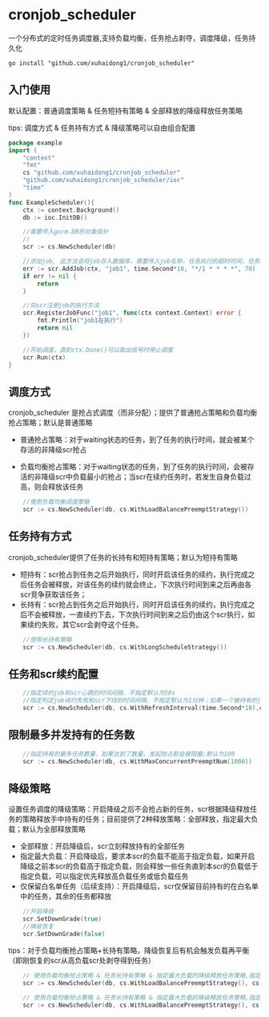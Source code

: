 # cronjob_scheduler
一个分布式的定时任务调度器,支持负载均衡，任务抢占剥夺，调度降级，任务持久化

```shell
go install "github.com/xuhaidong1/cronjob_scheduler"
```
## 入门使用

默认配置：普通调度策略 & 任务短持有策略 & 全部释放的降级释放任务策略

tips: 调度方式 & 任务持有方式 & 降级策略可以自由组合配置
```go
package example
import (
	"context"
	"fmt"
	cs "github.com/xuhaidong1/cronjob_scheduler"
	"github.com/xuhaidong1/cronjob_scheduler/ioc"
	"time"
)
func ExampleScheduler(){
	ctx := context.Background()
	db := ioc.InitDB()

	//需要传入gorm.DB的对象指针
	//
	scr := cs.NewScheduler(db)

	//添加job, 此方法会将job存入数据库，需要传入job名称，任务执行的超时时间，任务的cron表达式（精确到分钟），任务的权重
	err := scr.AddJob(ctx, "job1", time.Second*10, "*/1 * * * *", 70)
	if err != nil {
		return
	}

	//向scr注册job的执行方法
	scr.RegisterJobFunc("job1", func(ctx context.Context) error {
		fmt.Println("job1在执行")
		return nil
	})

	//开始调度，直到ctx.Done()可以取出信号时停止调度
	scr.Run(ctx)
}

```
## 调度方式
cronjob_scheduler 是抢占式调度（而非分配）；提供了普通抢占策略和负载均衡抢占策略；默认是普通策略

* 普通抢占策略：对于waiting状态的任务，到了任务的执行时间，就会被某个存活的非降级scr抢占

* 负载均衡抢占策略：对于waiting状态的任务，到了任务的执行时间，会被存活的非降级scr中负载最小的抢占；当scr在续约任务时，若发生自身负载过高，则会释放该任务

```go
    //使用负载均衡调度策略
    scr := cs.NewScheduler(db, cs.WithLoadBalancePreemptStrategy())
```
## 任务持有方式
cronjob_scheduler提供了任务的长持有和短持有策略；默认为短持有策略
* 短持有：scr抢占到任务之后开始执行，同时开启该任务的续约，执行完成之后任务会被释放，对该任务的续约就会终止，下次执行时间到来之后再由各scr竞争获取该任务；
* 长持有：scr抢占到任务之后开始执行，同时开启该任务的续约，执行完成之后不会被释放，一直续约下去，下次执行时间到来之后仍由这个scr执行，如果续约失败，其它scr会剥夺这个任务。
```go
    //使用长持有策略
    scr := cs.NewScheduler(db, cs.WithLongScheduleStrategy())
```

## 任务和scr续约配置
```go
    //指定续约job和scr心跳的时间间隔，不指定默认为50s
    //指定判定job续约失败和scr下线的时间间隔，不指定默认为1分钟；如果一个被持有的job超过1分钟无人续约，则其它scr可以剥夺
    scr := cs.NewScheduler(db, cs.WithRefreshInterval(time.Second*10),cs.WithTimeoutInterval(time.Minute*2))
```

## 限制最多并发持有的任务数
```go
    //指定持有的最多任务数量，如果达到了数量，发起抢占前会被阻塞;默认为100
    scr := cs.NewScheduler(db, cs.WithMaxConcurrentPreemptNum(1000))
```


## 降级策略
设置任务调度的降级策略：开启降级之后不会抢占新的任务，scr根据降级释放任务的策略释放手中持有的任务；目前提供了2种释放策略：全部释放，指定最大负载；默认为全部释放策略

* 全部释放：开启降级后，scr立刻释放持有的全部任务
* 指定最大负载：开启降级后，要求本scr的负载不能高于指定负载，如果开启降级之前本scr的负载高于指定负载，则会释放一些任务直到本scr的负载低于指定负载，可以指定优先释放高负载任务或低负载任务
* 仅保留白名单任务（后续支持）：开启降级后，scr仅保留目前持有的在白名单中的任务，其余的任务都释放
```go
    //开启降级
    scr.SetDownGrade(true)
    //降级恢复
    scr.SetDownGrade(false)
```

tips：对于负载均衡抢占策略+长持有策略，降级恢复后有机会触发负载再平衡（即刚恢复的scr从高负载scr处剥夺得到任务）
```go
    // 使用负载均衡抢占策略 & 任务长持有策略 & 指定最大负载的降级释放任务策略,指定最大负载为150，负载过高时优先释放高权重任务
    scr := cs.NewScheduler(db, cs.WithLoadBalancePreemptStrategy(), cs.WithLongScheduleStrategy(), cs.WithLimitLoadDownGradeStrategy(150, cs.HighWeightFirst))
    
    // 使用负载均衡抢占策略 & 任务长持有策略 & 指定最大负载的降级释放任务策略,指定最大负载为150，负载过高时优先释放低权重任务
    scr := cs.NewScheduler(db, cs.WithLoadBalancePreemptStrategy(), cs.WithLongScheduleStrategy(), cs.WithLimitLoadDownGradeStrategy(150, cs.LowWeightFirst))
```